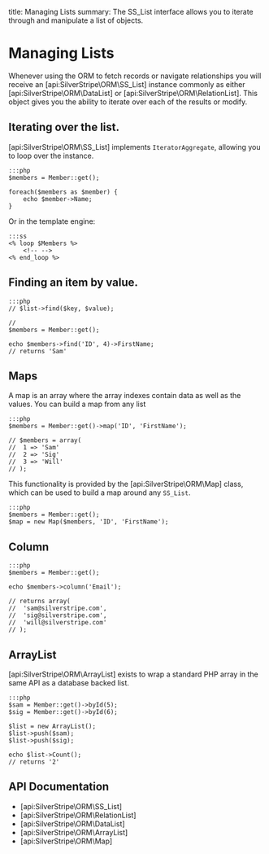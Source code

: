 title: Managing Lists
summary: The SS_List interface allows you to iterate through and manipulate a list of objects.

# Managing Lists

Whenever using the ORM to fetch records or navigate relationships you will receive an [api:SilverStripe\ORM\SS_List] instance commonly as
either [api:SilverStripe\ORM\DataList] or [api:SilverStripe\ORM\RelationList]. This object gives you the ability to iterate over each of the results or
modify.

## Iterating over the list.

[api:SilverStripe\ORM\SS_List] implements `IteratorAggregate`, allowing you to loop over the instance.

	:::php
	$members = Member::get();

	foreach($members as $member) {
		echo $member->Name;
	}

Or in the template engine:

	:::ss
	<% loop $Members %>
		<!-- -->
	<% end_loop %>

## Finding an item by value.

	:::php
	// $list->find($key, $value);

	//
	$members = Member::get();

	echo $members->find('ID', 4)->FirstName;
	// returns 'Sam'


## Maps

A map is an array where the array indexes contain data as well as the values. You can build a map from any list

	:::php
	$members = Member::get()->map('ID', 'FirstName');
	
	// $members = array(
	//	1 => 'Sam'
	//	2 => 'Sig'
	//	3 => 'Will'
	// );
	
This functionality is provided by the [api:SilverStripe\ORM\Map] class, which can be used to build a map around any `SS_List`.

	:::php
	$members = Member::get();
	$map = new Map($members, 'ID', 'FirstName');

## Column

	:::php
	$members = Member::get();

	echo $members->column('Email');

	// returns array(
	//	'sam@silverstripe.com',
	//	'sig@silverstripe.com',
	//	'will@silverstripe.com'
	// );

## ArrayList

[api:SilverStripe\ORM\ArrayList] exists to wrap a standard PHP array in the same API as a database backed list.

	:::php
	$sam = Member::get()->byId(5);
	$sig = Member::get()->byId(6);

	$list = new ArrayList();
	$list->push($sam);
	$list->push($sig);

	echo $list->Count();
	// returns '2'


## API Documentation

* [api:SilverStripe\ORM\SS_List]
* [api:SilverStripe\ORM\RelationList]
* [api:SilverStripe\ORM\DataList]
* [api:SilverStripe\ORM\ArrayList]
* [api:SilverStripe\ORM\Map]
